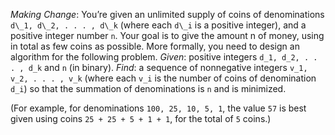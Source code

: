 
_Making Change_: You’re given an unlimited supply of coins of denominations `d\_1, d\_2, . . . , d\_k`
(where each `d\_i` is a positive integer), and a positive integer number `n`.
Your goal is to give the amount n of money, using in total as few coins as possible.
More formally, you need to design an algorithm for the following problem.
_Given_: positive integers `d_1, d_2, . . . , d_k` and `n` (in binary).
_Find_: a sequence of nonnegative integers `v_1, v_2, . . . , v_k` (where each `v_i` is the number of coins of denomination `d_i`) so that the summation of denominations is `n` and is minimized.

(For example, for denominations `100, 25, 10, 5, 1`, the value `57` is best given using coins
`25 + 25 + 5 + 1 + 1`, for the total of `5` coins.)
